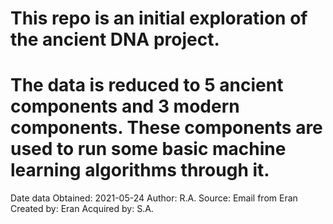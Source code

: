 # This repo is an initial exploration of the ancient DNA project.

# The data is reduced to 5 ancient components and 3 modern components. These components are used to run some basic machine learning algorithms through it.

Date data Obtained: 2021-05-24
Author: R.A.
Source: Email from Eran 
Created by: Eran
Acquired by: S.A.